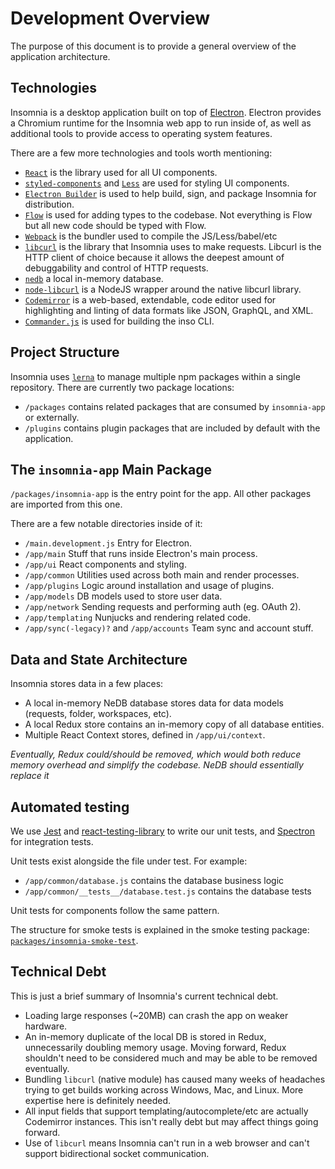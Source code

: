 # Development Overview

The purpose of this document is to provide a general overview of the application architecture.

## Technologies

Insomnia is a desktop application built on top of [Electron](http://electronjs.org/). Electron
provides a Chromium runtime for the Insomnia web app to run inside of, as well as additional tools
to provide access to operating system features.

There are a few more technologies and tools worth mentioning:

- [`React`](https://reactjs.org/) is the library used for all UI components.
- [`styled-components`](https://styled-components.com/) and [`Less`](http://lesscss.org/) are used
  for styling UI components.
- [`Electron Builder`](https://github.com/electron-userland/electron-builder) is used to help build,
  sign, and package Insomnia for distribution.
- [`Flow`](https://flow.org/) is used for adding types to the codebase. Not everything is Flow but
  all new code should be typed with Flow.
- [`Webpack`](https://webpack.js.org/) is the bundler used to compile the JS/Less/babel/etc
- [`libcurl`](https://curl.se/libcurl/) is the library that Insomnia uses to make requests. Libcurl is the HTTP client of choice because it allows the deepest amount of debuggability and control of HTTP requests.
- [`nedb`](https://github.com/louischatriot/nedb) a local in-memory database.
- [`node-libcurl`](https://github.com/JCMais/node-libcurl) is a NodeJS wrapper around the native libcurl library.
- [`Codemirror`](https://codemirror.net/) is a web-based, extendable, code editor used for
  highlighting and linting of data formats like JSON, GraphQL, and XML.
- [`Commander.js`](https://github.com/tj/commander.js) is used for building the inso CLI.

## Project Structure

Insomnia uses [`lerna`](https://lerna.js.org/) to manage multiple npm packages within a single
repository. There are currently two package locations:

- `/packages` contains related packages that are consumed by `insomnia-app` or externally.
- `/plugins` contains plugin packages that are included by default with the application.

## The `insomnia-app` Main Package

`/packages/insomnia-app` is the entry point for the app. All other packages are imported from this
one.

There are a few notable directories inside of it:

- `/main.development.js` Entry for Electron.
- `/app/main` Stuff that runs inside Electron's main process.
- `/app/ui` React components and styling.
- `/app/common` Utilities used across both main and render processes.
- `/app/plugins` Logic around installation and usage of plugins.
- `/app/models` DB models used to store user data.
- `/app/network` Sending requests and performing auth (eg. OAuth 2).
- `/app/templating` Nunjucks and rendering related code.
- `/app/sync(-legacy)?` and `/app/accounts` Team sync and account stuff.

## Data and State Architecture

Insomnia stores data in a few places:

- A local in-memory NeDB database stores data for data models (requests, folder, workspaces, etc).
- A local Redux store contains an in-memory copy of all database entities.
- Multiple React Context stores, defined in `/app/ui/context`.

*Eventually, Redux could/should be removed, which would both reduce memory overhead and simplify
the codebase. NeDB should essentially replace it*

## Automated testing

We use [Jest](https://jestjs.io/) and [react-testing-library](https://testing-library.com/docs/react-testing-library)
to write our unit tests, and [Spectron](https://www.electronjs.org/spectron) for integration tests.

Unit tests exist alongside the file under test. For example:
- `/app/common/database.js` contains the database business logic
- `/app/common/__tests__/database.test.js` contains the database tests

Unit tests for components follow the same pattern.

The structure for smoke tests is explained in the smoke testing package: [`packages/insomnia-smoke-test`](/packages/insomnia-smoke-test).

## Technical Debt

This is just a brief summary of Insomnia's current technical debt.

- Loading large responses (~20MB) can crash the app on weaker hardware.
- An in-memory duplicate of the local DB is stored in Redux, unnecessarily doubling memory usage. Moving
  forward, Redux shouldn't need to be considered much and may be able to be removed eventually.
- Bundling `libcurl` (native module) has caused many weeks of headaches trying to get builds working
  across Windows, Mac, and Linux. More expertise here is definitely needed.
- All input fields that support templating/autocomplete/etc are actually Codemirror instances. This
  isn't really debt but may affect things going forward.
- Use of `libcurl` means Insomnia can't run in a web browser and can't support bidirectional socket
  communication.
